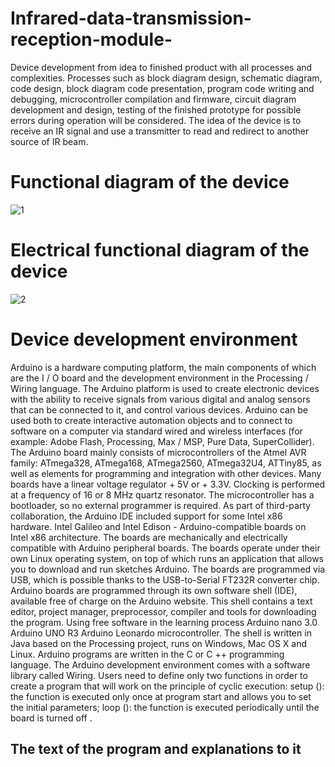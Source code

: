# Infrared-data-transmission-reception-module-
Device development from idea to finished product with all processes and complexities. Processes such as block diagram design, schematic diagram, code design, block diagram code presentation, program code writing and debugging, microcontroller compilation and firmware, circuit diagram development and design, testing of the finished prototype for possible errors during operation will be considered. The idea of ​​the device is to receive an IR signal and use a transmitter to read and redirect to another source of IR beam.

# Functional diagram of the device
![1](https://user-images.githubusercontent.com/64357748/85791713-f7b45c00-b73a-11ea-8cd8-08fbfcc4a59e.jpg)

# Electrical functional diagram of the device
![2](https://user-images.githubusercontent.com/64357748/85793436-ad80aa00-b73d-11ea-94f2-7b37e860d175.gif)

# Device development environment
Arduino is a hardware computing platform, the main components of which are the I / O board and the development environment in the Processing / Wiring language. The Arduino platform is used to create electronic devices with the ability to receive signals from various digital and analog sensors that can be connected to it, and control various devices. Arduino can be used both to create interactive automation objects and to connect to software on a computer via standard wired and wireless interfaces (for example: Adobe Flash, Processing, Max / MSP, Pure Data, SuperCollider). The Arduino board mainly consists of microcontrollers of the Atmel AVR family: ATmega328, ATmega168, ATmega2560, ATmega32U4, ATTiny85, as well as elements for programming and integration with other devices. Many boards have a linear voltage regulator + 5V or + 3.3V. Clocking is performed at a frequency of 16 or 8 MHz quartz resonator. The microcontroller has a bootloader, so no external programmer is required. As part of third-party collaboration, the Arduino IDE included support for some Intel x86 hardware. Intel Galileo and Intel Edison - Arduino-compatible boards on Intel x86 architecture. The boards are mechanically and electrically compatible with Arduino peripheral boards. The boards operate under their own Linux operating system, on top of which runs an application that allows you to download and run sketches Arduino. The boards are programmed via USB, which is possible thanks to the USB-to-Serial FT232R converter chip. Arduino boards are programmed through its own software shell (IDE), available free of charge on the Arduino website. This shell contains a text editor, project manager, preprocessor, compiler and tools for downloading the program. Using free software in the learning process Arduino nano 3.0 Arduino UNO R3 Arduino Leonardo microcontroller. The shell is written in Java based on the Processing project, runs on Windows, Mac OS X and Linux. Arduino programs are written in the C or C ++ programming language. The Arduino development environment comes with a software library called Wiring. Users need to define only two functions in order to create a program that will work on the principle of cyclic execution: setup (): the function is executed only once at program start and allows you to set the initial parameters; loop (): the function is executed periodically until the board is turned off .

## The text of the program and explanations to it
